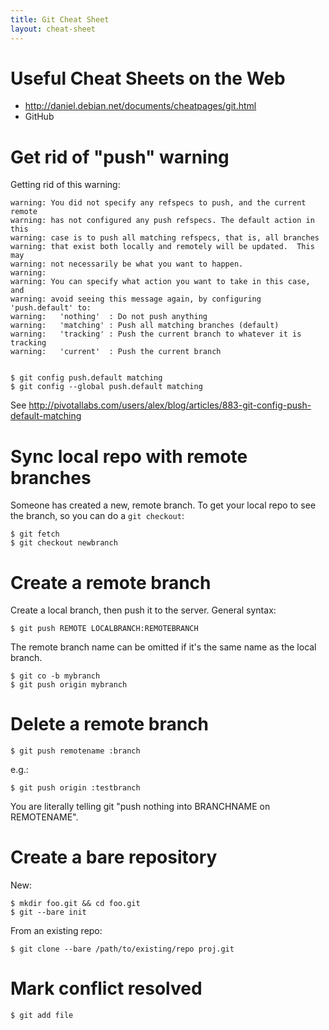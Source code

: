 ```yaml
---
title: Git Cheat Sheet
layout: cheat-sheet
---
```


# Useful Cheat Sheets on the Web

* <http://daniel.debian.net/documents/cheatpages/git.html>
* GitHub

# Get rid of "push" warning

Getting rid of this warning:

    warning: You did not specify any refspecs to push, and the current remote
    warning: has not configured any push refspecs. The default action in this
    warning: case is to push all matching refspecs, that is, all branches
    warning: that exist both locally and remotely will be updated.  This may
    warning: not necessarily be what you want to happen.
    warning: 
    warning: You can specify what action you want to take in this case, and
    warning: avoid seeing this message again, by configuring 'push.default' to:
    warning:   'nothing'  : Do not push anything
    warning:   'matching' : Push all matching branches (default)
    warning:   'tracking' : Push the current branch to whatever it is tracking
    warning:   'current'  : Push the current branch


    $ git config push.default matching
    $ git config --global push.default matching

See <http://pivotallabs.com/users/alex/blog/articles/883-git-config-push-default-matching>

# Sync local repo with remote branches

Someone has created a new, remote branch. To get your local repo to see the
branch, so you can do a `git checkout`:

    $ git fetch
    $ git checkout newbranch

# Create a remote branch

Create a local branch, then push it to the server. General syntax:

    $ git push REMOTE LOCALBRANCH:REMOTEBRANCH

The remote branch name can be omitted if it's the same name as the local
branch.

    $ git co -b mybranch
    $ git push origin mybranch

# Delete a remote branch

    $ git push remotename :branch

e.g.:

    $ git push origin :testbranch

You are literally telling git "push nothing into BRANCHNAME on REMOTENAME".

# Create a bare repository

New:

    $ mkdir foo.git && cd foo.git
    $ git --bare init

From an existing repo:

    $ git clone --bare /path/to/existing/repo proj.git

# Mark conflict resolved

    $ git add file
